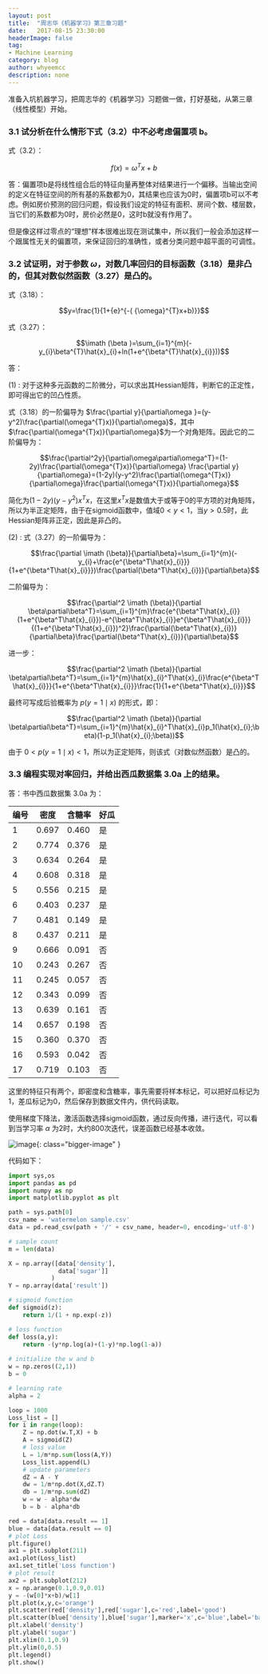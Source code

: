 ```yaml
---
layout: post
title:  "周志华《机器学习》第三章习题"
date:   2017-08-15 23:30:00
headerImage: false
tag:
- Machine Learning
category: blog
author: whyeemcc
description: none
---
```


准备入坑机器学习，把周志华的《机器学习》习题做一做，打好基础，从第三章（线性模型）开始。

### 3.1 试分析在什么情形下式（3.2）中不必考虑偏置项 b。

式（3.2）：

$$f\left( x \right)= \omega^T x+ b$$

答：偏置项b是将线性组合后的特征向量再整体对结果进行一个偏移。当输出空间的定义在特征空间的所有基的系数都为0，其结果也应该为0时，偏置项b可以不考虑。例如房价预测的回归问题，假设我们设定的特征有面积、房间个数、楼层数，当它们的系数都为0时，房价必然是0，这时b就没有作用了。

但是像这样过零点的“理想”样本很难出现在测试集中，所以我们一般会添加这样一个跟属性无关的偏置项，来保证回归的准确性，或者分类问题中超平面的可调性。

### 3.2 试证明，对于参数 $\omega$，对数几率回归的目标函数（3.18）是非凸的，但其对数似然函数（3.27）是凸的。

式（3.18）：

$$y=\frac{1}{1+{e}^{-( {\omega}^{T}x+b)}}$$

式（3.27）：

$$\imath (\beta )=\sum_{i=1}^{m}(-y_{i}\beta^{T}\hat{x}_{i}+ln(1+e^{\beta^{T}\hat{x}_{i}}))$$

答： 

(1) : 对于这种多元函数的二阶微分，可以求出其Hessian矩阵，判断它的正定性，即可得出它的凹凸性质。

式（3.18）的一阶偏导为 $\frac{\partial y}{\partial\omega }=(y-y^2)\frac{\partial(\omega^{T}x)}{\partial\omega}$，其中$\frac{\partial(\omega^{T}x)}{\partial\omega}$为一个对角矩阵。因此它的二阶偏导为：

$$\frac{\partial^2y}{\partial\omega\partial\omega^T}=(1-2y)\frac{\partial(\omega^{T}x)}{\partial\omega} \frac{\partial y}{\partial\omega}=(1-2y)(y-y^2)\frac{\partial(\omega^{T}x)}{\partial\omega}\frac{\partial(\omega^{T}x)}{\partial\omega}$$

简化为$(1-2y)(y-y^2)x^Tx$，在这里$x^Tx$是数值大于或等于0的平方项的对角矩阵，所以为半正定矩阵，由于在sigmoid函数中，值域$0<y<1$，当$y>0.5$时，此Hessian矩阵非正定，因此是非凸的。

(2) : 式（3.27）的一阶偏导为：

$$\frac{\partial \imath (\beta)}{\partial\beta}=\sum_{i=1}^{m}(-y_{i}+\frac{e^{\beta^T\hat{x}_{i}}}{1+e^{\beta^T\hat{x}_{i}}})\frac{\partial(\beta^T\hat{x}_{i})}{\partial\beta}$$

二阶偏导为：

$$\frac{\partial^2 \imath (\beta)}{\partial \beta\partial\beta^T}=\sum_{i=1}^{m}\frac{e^{\beta^T\hat{x}_{i}}(1+e^{\beta^T\hat{x}_{i}})-e^{\beta^T\hat{x}_{i}}e^{\beta^T\hat{x}_{i}}}{(1+e^{\beta^T\hat{x}_{i}})^2}\frac{\partial(\beta^T\hat{x}_{i})}{\partial\beta}\frac{\partial(\beta^T\hat{x}_{i})}{\partial\beta}$$

进一步：

$$\frac{\partial^2 \imath (\beta)}{\partial \beta\partial\beta^T}=\sum_{i=1}^{m}\hat{x}_{i}^T\hat{x}_{i}\frac{e^{\beta^T\hat{x}_{i}}}{1+e^{\beta^T\hat{x}_{i}}}\frac{1}{1+e^{\beta^T\hat{x}_{i}}}$$

最终可写成后验概率为 $p(y=1\mid x)$ 的形式，即：

$$\frac{\partial^2 \imath (\beta)}{\partial \beta\partial\beta^T}=\sum_{i=1}^{m}\hat{x}_{i}^T\hat{x}_{i}p_1(\hat{x}_{i};\beta)(1-p_1(\hat{x}_{i};\beta))$$

由于 $0<p(y=1\mid x)<1$，所以为正定矩阵，则该式（对数似然函数）是凸的。


### 3.3 编程实现对率回归，并给出西瓜数据集 3.0a 上的结果。

答：书中西瓜数据集 3.0a 为：

编号 | 密度     | 含糖率 | 好瓜 
---  |---       |---     |---
1	 | 0.697	|0.460	 |是 
2	 | 0.774	|0.376	 |是 
3	 | 0.634	|0.264	 |是 
4	 | 0.608	|0.318	 |是 
5	 | 0.556	|0.215	 |是 
6	 | 0.403	|0.237	 |是 
7	 | 0.481	|0.149	 |是 
8	 | 0.437	|0.211	 |是 
9	 | 0.666	|0.091	 |否 
10	 | 0.243	|0.267	 |否 
11	 | 0.245	|0.057	 |否 
12	 | 0.343	|0.099	 |否 
13	 | 0.639	|0.161	 |否
14	 | 0.657	|0.198	 |否 
15	 | 0.360	|0.370	 |否 
16	 | 0.593	|0.042	 |否 
17	 | 0.719	|0.103	 |否 


这里的特征只有两个，即密度和含糖率，事先需要将样本标记，可以把好瓜标记为1，差瓜标记为0，然后保存到数据文件内，供代码读取。

使用梯度下降法，激活函数选择sigmoid函数，通过反向传播，进行迭代，可以看到当学习率 $\alpha$ 为2时，大约800次迭代，误差函数已经基本收敛。

![image](/images/2017-08-15/result.png){: class="bigger-image" }

代码如下：

```python
import sys,os
import pandas as pd
import numpy as np
import matplotlib.pyplot as plt

path = sys.path[0]
csv_name = 'watermelon sample.csv'
data = pd.read_csv(path + '/' + csv_name, header=0, encoding='utf-8')

# sample count
m = len(data)

X = np.array([data['density'],
              data['sugar']]
            )
Y = np.array(data['result'])

# sigmoid function
def sigmoid(z):
    return 1/(1 + np.exp(-z))

# loss function
def loss(a,y):
    return -(y*np.log(a)+(1-y)*np.log(1-a))
    
# initialize the w and b
w = np.zeros((2,1))
b = 0

# learning rate
alpha = 2

loop = 1000
Loss_list = []
for i in range(loop):
    Z = np.dot(w.T,X) + b
    A = sigmoid(Z)
    # loss value
    L = 1/m*np.sum(loss(A,Y))
    Loss_list.append(L)
    # update parameters
    dZ = A - Y
    dw = 1/m*np.dot(X,dZ.T)
    db = 1/m*np.sum(dZ)
    w = w - alpha*dw
    b = b - alpha*db

red = data[data.result == 1]
blue = data[data.result == 0]    
# plot Loss    
plt.figure()  
ax1 = plt.subplot(211)        
ax1.plot(Loss_list)
ax1.set_title('Loss function')
# plot result
ax2 = plt.subplot(212)
x = np.arange(0.1,0.9,0.01)
y = -(w[0]*x+b)/w[1]
plt.plot(x,y,c='orange')
plt.scatter(red['density'],red['sugar'],c='red',label='good')
plt.scatter(blue['density'],blue['sugar'],marker='x',c='blue',label='bad')
plt.xlabel('density')     
plt.ylabel('sugar')     
plt.xlim(0.1,0.9)
plt.ylim(0,0.5)
plt.legend()
plt.show()
```